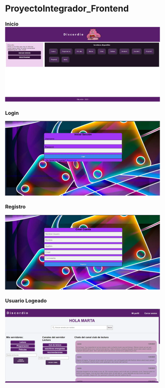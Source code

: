 # ProyectoIntegrador_Frontend

### Inicio![](./styles/img/inicio.webp)

### Login

![](./styles/img/login.webp)

### Registro

![](./styles/img/registro.webp)

### Usuario Logeado

![](./styles/img/usuario_logeado.webp)